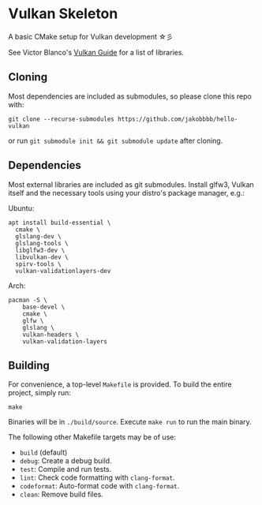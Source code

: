 # Vulkan Skeleton

A basic CMake setup for Vulkan development ☆彡

See Victor Blanco's [Vulkan Guide][vkguide-libs] for a list of libraries.

## Cloning

Most dependencies are included as submodules, so please clone this repo with:
```
git clone --recurse-submodules https://github.com/jakobbbb/hello-vulkan
```
or run `git submodule init && git submodule update` after cloning.

## Dependencies

Most external libraries are included as git submodules.  Install glfw3,
Vulkan itself and the necessary tools using your distro's package
manager, e.g.:


Ubuntu:
```
apt install build-essential \
  cmake \
  glslang-dev \
  glslang-tools \
  libglfw3-dev \
  libvulkan-dev \
  spirv-tools \
  vulkan-validationlayers-dev
```

Arch:
```
pacman -S \
    base-devel \
    cmake \
    glfw \
    glslang \
    vulkan-headers \
    vulkan-validation-layers
```

## Building

For convenience, a top-level `Makefile` is provided.
To build the entire project, simply run:
```
make
```

Binaries will be in `./build/source`.
Execute `make run` to run the main binary.

The following other Makefile targets may be of use:

* `build` (default)
* `debug`:
    Create a debug build.
* `test`:
    Compile and run tests.
* `lint`:
    Check code formatting with `clang-format`.
* `codeformat`:
    Auto-format code with `clang-format`.
* `clean`:
    Remove build files.

[vkguide-libs]:  https://vkguide.dev/docs/introduction/project_libs/
